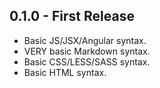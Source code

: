 ## 0.1.0 - First Release
* Basic JS/JSX/Angular syntax.
* VERY basic Markdown syntax.
* Basic CSS/LESS/SASS syntax.
* Basic HTML syntax.
